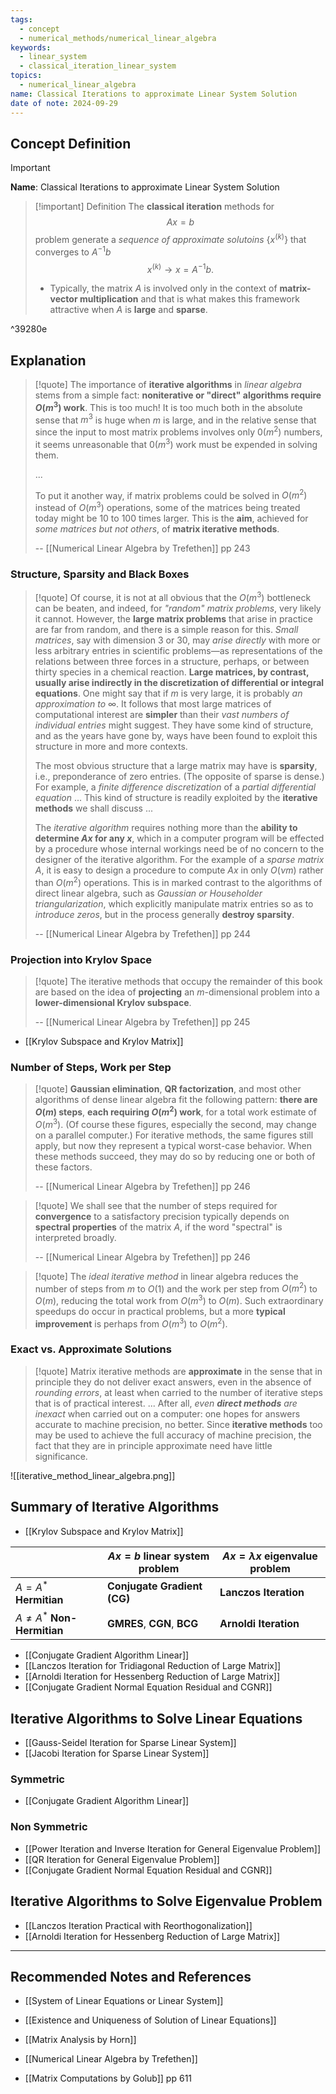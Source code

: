 ```yaml
---
tags:
  - concept
  - numerical_methods/numerical_linear_algebra
keywords:
  - linear_system
  - classical_iteration_linear_system
topics:
  - numerical_linear_algebra
name: Classical Iterations to approximate Linear System Solution
date of note: 2024-09-29
---
```


## Concept Definition

>[!important]
>**Name**: Classical Iterations to approximate Linear System Solution

>[!important] Definition
>The **classical iteration** methods for $$Ax = b$$ problem generate a *sequence of approximate solutoins* $\{ x^{(k)} \}$ that converges to $A^{-1}b$ $$x^{(k)} \to x = A^{-1}b.$$
>- Typically, the matrix $A$ is involved only in the context of **matrix-vector multiplication** and that is what makes this framework  attractive when $A$ is **large** and **sparse**.

^39280e


## Explanation

>[!quote]
>The importance of **iterative algorithms** in *linear algebra* stems from a simple fact: **noniterative or "direct" algorithms require $O(m^3)$ work**. This is too much! It is too much both in the absolute sense that $m^3$ is huge when $m$ is large, and in the relative sense that since the input to most matrix problems involves only $0(m^2)$ numbers, it seems unreasonable that $0(m^3)$ work must be expended in solving them.
>
>...
>
>To put it another way, if matrix problems could be solved in $O(m^2)$ instead of $O(m^3)$ operations, some of the matrices being treated today might be $10$ to $100$ times larger. This is the **aim**, achieved for *some matrices but not others*, of **matrix iterative methods**.
>
>-- [[Numerical Linear Algebra by Trefethen]] pp 243

### Structure, Sparsity and Black Boxes

>[!quote]
>Of course, it is not at all obvious that the $O(m^3)$ bottleneck can be beaten, and indeed, for *"random" matrix problems*, very likely it cannot. However, the **large matrix problems** that arise in practice are far from random, and there is a simple reason for this. *Small matrices*, say with dimension 3 or 30, may *arise directly* with more or less arbitrary entries in scientific problems—as representations of the relations between three forces in a structure, perhaps, or between thirty species in a chemical reaction. **Large matrices, by contrast, usually arise indirectly in the discretization of differential or integral equations**. One might say that if $m$ is very large, it is probably *an approximation to* $\infty$. It follows that most large matrices of computational interest are **simpler** than their *vast numbers of individual entries* might suggest. They have some kind of structure, and as the years have gone by, ways have been found to exploit this structure in more and more contexts.
>
>The most obvious structure that a large matrix may have is **sparsity**, i.e., preponderance of zero entries. (The opposite of sparse is dense.) For example, a *finite difference discretization* of a *partial differential equation* ... This kind of structure is readily exploited by the **iterative methods** we shall discuss
>...
>
>The *iterative algorithm* requires nothing more than the **ability to determine $Ax$ for any $x$**, which in a computer program will be effected by a procedure whose internal workings need be of no concern to the designer of the iterative algorithm. For the example of a *sparse matrix* $A$, it is easy to design a procedure to compute $Ax$ in only $O(\nu m)$ rather than $O(m^2)$ operations. This is in marked contrast to the algorithms of direct linear algebra, such as *Gaussian or Householder triangularization*, which explicitly manipulate matrix entries so as to *introduce zeros*, but in the process generally **destroy sparsity**.
>
>-- [[Numerical Linear Algebra by Trefethen]] pp 244


### Projection into Krylov Space

>[!quote]
>The iterative methods that occupy the remainder of this book are based on the idea of **projecting** an $m$-dimensional problem into a **lower-dimensional Krylov subspace**.
>
>-- [[Numerical Linear Algebra by Trefethen]] pp 245

- [[Krylov Subspace and Krylov Matrix]]



### Number of Steps, Work per Step

>[!quote]
>**Gaussian elimination**, **QR factorization**, and most other algorithms of dense linear algebra fit the following pattern: **there are $O(m)$ steps**, **each requiring $O(m^2)$ work**, for a total work estimate of $O(m^3)$. (Of course these figures, especially the second, may change on a parallel computer.) For iterative methods, the same figures still apply, but now they represent a typical worst-case behavior. When these methods succeed, they may do so by reducing one or both of these factors.
>
>-- [[Numerical Linear Algebra by Trefethen]] pp 246

>[!quote]
>We shall see that the number of steps required for **convergence** to a satisfactory precision typically depends on **spectral properties** of the matrix $A$, if the word "spectral" is interpreted broadly.
>
>-- [[Numerical Linear Algebra by Trefethen]] pp 246

>[!quote]
>The *ideal iterative method* in linear algebra reduces the number of steps from $m$ to $O(1)$ and the work per step from $O(m^2)$ to $O(m)$, reducing the total work from $O(m^3)$ to $O(m)$. Such extraordinary speedups do occur in practical problems, but a more **typical improvement** is perhaps from $O(m^3)$ to $O(m^2)$.

### Exact vs. Approximate Solutions

>[!quote]
>Matrix iterative methods are **approximate** in the sense that in principle they do not deliver exact answers, even in the absence of *rounding errors*, at least when carried to the number of iterative steps that is of practical interest. ... After all, *even **direct methods** are inexact* when carried out on a computer: one hopes for answers accurate to machine precision, no better. Since **iterative methods** too may be used to achieve the full accuracy of machine precision, the fact that they are in principle approximate need have little significance.


![[iterative_method_linear_algebra.png]]




## Summary of Iterative Algorithms

- [[Krylov Subspace and Krylov Matrix]]

|                   | $Ax = b$ **linear system problem**  |    $Ax = \lambda x$ **eigenvalue problem**    |
| ---------------   | ------------------------------------ | --------------------------------------------- |
| $A = A^{*}$ **Hermitian** |  **Conjugate Gradient (CG)**  |  **Lanczos Iteration** |
| $A \neq A^{*}$ **Non-Hermitian** | **GMRES**, **CGN**, **BCG** | **Arnoldi Iteration** |

- [[Conjugate Gradient Algorithm Linear]]
- [[Lanczos Iteration for Tridiagonal Reduction of Large Matrix]]
- [[Arnoldi Iteration for Hessenberg Reduction of Large Matrix]]
- [[Conjugate Gradient Normal Equation Residual and CGNR]]


## Iterative Algorithms to Solve Linear Equations

- [[Gauss-Seidel Iteration for Sparse Linear System]]
- [[Jacobi Iteration for Sparse Linear System]]

### Symmetric

- [[Conjugate Gradient Algorithm Linear]]


### Non Symmetric

- [[Power Iteration and Inverse Iteration for General Eigenvalue Problem]]
- [[QR Iteration for General Eigenvalue Problem]]
- [[Conjugate Gradient Normal Equation Residual and CGNR]]



## Iterative Algorithms to Solve Eigenvalue Problem

- [[Lanczos Iteration Practical with Reorthogonalization]]
- [[Arnoldi Iteration for Hessenberg Reduction of Large Matrix]]



-----------
##  Recommended Notes and References


- [[System of Linear Equations or Linear System]]
- [[Existence and Uniqueness of Solution of Linear Equations]]


- [[Matrix Analysis by Horn]]
- [[Numerical Linear Algebra by Trefethen]]
- [[Matrix Computations by Golub]] pp 611